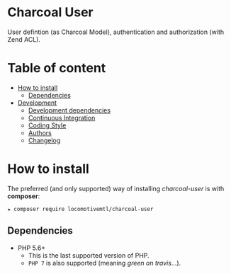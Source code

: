 Charcoal User
=============

User defintion (as Charcoal Model), authentication and authorization (with Zend ACL).


# Table of content
-   [How to install](#how-to-install)
    -   [Dependencies](#dependencies)
-   [Development](#development)
    -   [Development dependencies](#development-dependencies)
    -   [Continuous Integration](#continuous-integration)
    -   [Coding Style](#coding-style)
    -   [Authors](#authors)
    -   [Changelog](#changelog)

# How to install

The preferred (and only supported) way of installing _charcoal-user_ is with **composer**:

```shell
★ composer require locomotivemtl/charcoal-user
```

## Dependencies

- PHP 5.6+
    -   This is the last supported version of PHP.
    -   `PHP 7` is also supported (meaning _green on travis_…).
